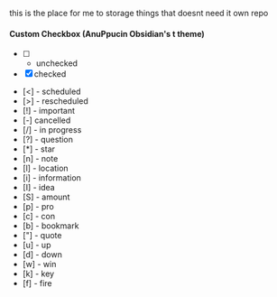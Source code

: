 

this is the place for me to storage things that doesnt need it own repo


#### Custom Checkbox (AnuPpucin Obsidian's t theme)
- [ ] - unchecked
- [x]    checked   
- [<] - scheduled
- [>] - rescheduled
- [!] - important
- [-]   cancelled 
- [/] - in progress
- [?] - question 
- [*] - star
- [n] - note
- [l] - location
- [i] - information
- [I] - idea
- [S] - amount
- [p] - pro
- [c] - con
- [b] - bookmark
- ["] - quote
- [u] - up
- [d] - down
- [w] - win
- [k] - key
- [f] - fire


